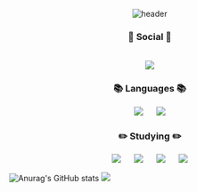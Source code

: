 

<!--
**worms7737/worms7737** is a ✨ _special_ ✨ repository because its `README.md` (this file) appears on your GitHub profile.

Here are some ideas to get you started:

- 🔭 I’m currently working on ...
- 🌱 I’m currently learning ...
- 👯 I’m looking to collaborate on ...
- 🤔 I’m looking for help with ...
- 💬 Ask me about ...
- 📫 How to reach me: ...
- 😄 Pronouns: ...
- ⚡ Fun fact: ...
-->
<div align="center">
  
![header](https://capsule-render.vercel.app/api?type=waving&fontSize=45&fontColor=c3b091&color=f5f5dc&text=J._.gu!)
  
<!--
 /--------For my ability and social network service id------------------------
-->
  
</div>
<div align="center">
<h3 align="center"><b>💌 Social 💌 </b></h3>
<br>
<a href="https://www.instagram.com/zigzag_zigjegu/">
 <img 
        src="http://img.shields.io/badge/j._.gu-E4405F?style=flat&logo=Instagram&logoColor=white&link=https://www.instagram.com/zigzag_zigjegu/"
        style="height : auto; margin-left : 10px; margin-right : 10px;"/>
</a>
  
<h3 align="center"><b>📚 Languages 📚</b></h3>
<img 
      src="https://img.shields.io/badge/c++-00599C?style=flat&logo=cplusplus&logoColor=white"
      style="height : auto; margin-left : 10px; margin-right : 10px;">
<img 
      src="https://img.shields.io/badge/C-00599C?style=flat&logo=c&logoColor=white"
      style="height : auto; margin-left : 10px; margin-right : 10px;">
  
<h3 align="center"><b>✏️ Studying ✏️</b></h3>
<img 
      src="https://img.shields.io/badge/Linux-FCC624?style=flat&logo=linux&logoColor=white"
      style="height : auto; margin-left : 10px; margin-right : 10px;">
<img 
      src="https://img.shields.io/badge/Unreal-0E1128?style=flat&logo=unrealengine&logoColor=white"
      style="height : auto; margin-left : 10px; margin-right : 10px;">
<img 
      src="https://img.shields.io/badge/Red hat-EE0000?style=flat&logo=red hat&logoColor=white"
      style="height : auto; margin-left : 10px; margin-right : 10px;">
<img 
      src="https://img.shields.io/badge/Inflearn-green?style=flat&logo=""&logoColor=white"
      style="height : auto; margin-left : 10px; margin-right : 10px;">
</div>

![Anurag's GitHub stats](https://github-readme-stats.vercel.app/api?username=worms7737&show_icons=true&theme=gruvbox_light)
   <img src="https://github-readme-stats.vercel.app/api/top-langs/?username=worms7737&exclude_repo=dkssud8150.github.io&layout=compact&theme=buefy" />
